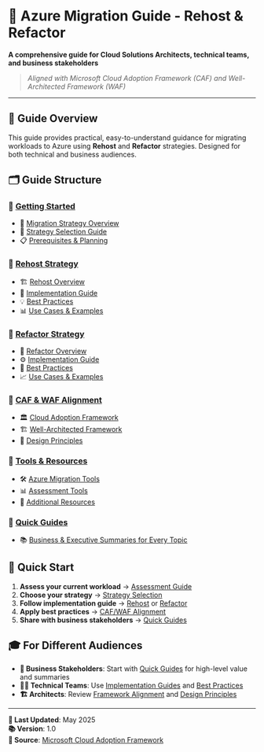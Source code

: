 # 🚀 Azure Migration Guide - Rehost & Refactor

**A comprehensive guide for Cloud Solutions Architects, technical teams, and business stakeholders**

> *Aligned with Microsoft Cloud Adoption Framework (CAF) and Well-Architected Framework (WAF)*

---

## 📖 Guide Overview

This guide provides practical, easy-to-understand guidance for migrating workloads to Azure using **Rehost** and **Refactor** strategies. Designed for both technical and business audiences.

## 🗂️ Guide Structure

### 📁 [Getting Started](./docs/01-getting-started/)
- 🎯 [Migration Strategy Overview](./docs/01-getting-started/migration-overview.md)
- 🧭 [Strategy Selection Guide](./docs/01-getting-started/strategy-selection.md)
- 📋 [Prerequisites & Planning](./docs/01-getting-started/prerequisites.md)

### 📁 [Rehost Strategy](./docs/02-rehost/)
- 🏗️ [Rehost Overview](./docs/02-rehost/overview.md)
- 🔧 [Implementation Guide](./docs/02-rehost/implementation.md)
- 💡 [Best Practices](./docs/02-rehost/best-practices.md)
- 📊 [Use Cases & Examples](./docs/02-rehost/use-cases.md)

### 📁 [Refactor Strategy](./docs/03-refactor/)
- 🔄 [Refactor Overview](./docs/03-refactor/overview.md)
- ⚙️ [Implementation Guide](./docs/03-refactor/implementation.md)
- 🎯 [Best Practices](./docs/03-refactor/best-practices.md)
- 📈 [Use Cases & Examples](./docs/03-refactor/use-cases.md)

### 📁 [CAF & WAF Alignment](./docs/04-frameworks/)
- 🏛️ [Cloud Adoption Framework](./docs/04-frameworks/caf-alignment.md)
- 🏗️ [Well-Architected Framework](./docs/04-frameworks/waf-alignment.md)
- 📐 [Design Principles](./docs/04-frameworks/design-principles.md)

### 📁 [Tools & Resources](./docs/05-tools/)
- 🛠️ [Azure Migration Tools](./docs/05-tools/migration-tools.md)
- 📊 [Assessment Tools](./docs/05-tools/assessment-tools.md)
- 🔗 [Additional Resources](./docs/05-tools/resources.md)

### 📁 [Quick Guides](./docs/06-quick-guides/)
- 📚 [Business & Executive Summaries for Every Topic](./docs/06-quick-guides/index.md)

## 🎯 Quick Start

1. **Assess your current workload** → [Assessment Guide](./docs/01-getting-started/prerequisites.md#workload-assessment)
2. **Choose your strategy** → [Strategy Selection](./docs/01-getting-started/strategy-selection.md)
3. **Follow implementation guide** → [Rehost](./docs/02-rehost/) or [Refactor](./docs/03-refactor/)
4. **Apply best practices** → [CAF/WAF Alignment](./docs/04-frameworks/)
5. **Share with business stakeholders** → [Quick Guides](./docs/06-quick-guides/index.md)

## 🎓 For Different Audiences

- **👔 Business Stakeholders**: Start with [Quick Guides](./docs/06-quick-guides/index.md) for high-level value and summaries
- **🧑‍💻 Technical Teams**: Use [Implementation Guides](./docs/02-rehost/implementation.md) and [Best Practices](./docs/02-rehost/best-practices.md)
- **🏗️ Architects**: Review [Framework Alignment](./docs/04-frameworks/) and [Design Principles](./docs/04-frameworks/design-principles.md)

---

**📝 Last Updated**: May 2025  
**📚 Version**: 1.0  
**🔗 Source**: [Microsoft Cloud Adoption Framework](https://learn.microsoft.com/en-us/azure/cloud-adoption-framework/adopt/)
